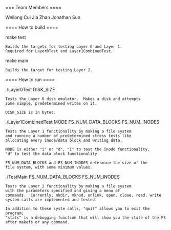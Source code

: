 === Team Members ====

Weilong Cui
Jia Zhan
Jonathan Sun

==== How to build ====

make test

    Builds the targets for testing Layer 0 and Layer 1.
    Required for Layer0Test and Layer1CombinedTest.

make main

    Builds the target for testing Layer 2.
    
==== How to run ====

./Layer0Test DISK_SIZE

    Tests the Layer 0 disk emulator.  Makes a disk and attempts
    some simple, predetermined writes on it.
    
    DISK_SIZE is in bytes.

./Layer1CombinedTest MODE FS_NUM_DATA_BLOCKS FS_NUM_INODES

    Tests the Layer 1 functionality by making a file system
    and running a number of predetermined stress tests like
    allocating every inode/data block and writing data.
    
    MODE is either "i" or "d", "i" to test the inode functionality,
    "d" to test the data block functionality.
    
    FS_NUM_DATA_BLOCKS and FS_NUM_INODES determine the size of the
    file system, with some minimum values.

./TestMain FS_NUM_DATA_BLOCKS FS_NUM_INODES   
   
    Tests the Layer 2 functionality by making a file system
    with the parameters specified and giving a menu of 
    commands.  Currently, mkdir, mknod, unlink, open, close, read, write
    system calls are implemented and tested.
   
    In addition to these syste calls, "quit" allows you to exit the program;
    "stats" is a debugging function that will show you the state of the FS
    after makefs or any command.

